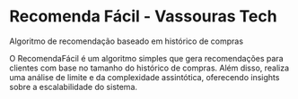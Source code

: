 # Recomenda Fácil - Vassouras Tech

Algoritmo de recomendação baseado em histórico de compras

O RecomendaFácil é um algoritmo simples que gera recomendações para clientes com base no tamanho do histórico de compras. Além disso, realiza uma análise de limite e da complexidade assintótica, oferecendo insights sobre a escalabilidade do sistema.
